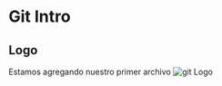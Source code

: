 # Git Intro

## Logo

Estamos agregando nuestro primer archivo
![git Logo](https://git-scm.com/images/logo@2x.png)
